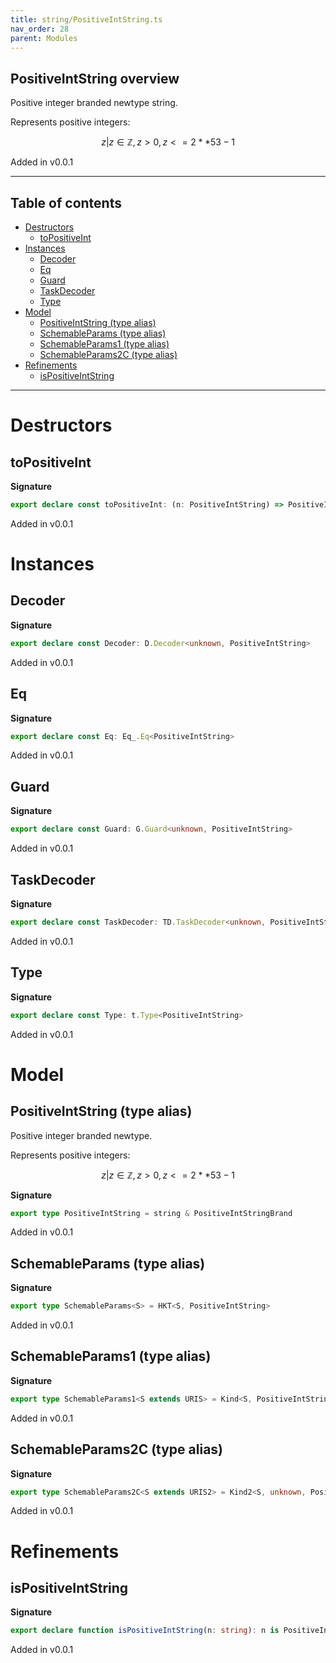 ```yaml
---
title: string/PositiveIntString.ts
nav_order: 28
parent: Modules
---
```


## PositiveIntString overview

Positive integer branded newtype string.

Represents positive integers:

```math
 { z | z ∈ ℤ, z > 0, z <= 2 ** 53 - 1 }
```

Added in v0.0.1

---

<h2 class="text-delta">Table of contents</h2>

- [Destructors](#destructors)
  - [toPositiveInt](#topositiveint)
- [Instances](#instances)
  - [Decoder](#decoder)
  - [Eq](#eq)
  - [Guard](#guard)
  - [TaskDecoder](#taskdecoder)
  - [Type](#type)
- [Model](#model)
  - [PositiveIntString (type alias)](#positiveintstring-type-alias)
  - [SchemableParams (type alias)](#schemableparams-type-alias)
  - [SchemableParams1 (type alias)](#schemableparams1-type-alias)
  - [SchemableParams2C (type alias)](#schemableparams2c-type-alias)
- [Refinements](#refinements)
  - [isPositiveIntString](#ispositiveintstring)

---

# Destructors

## toPositiveInt

**Signature**

```ts
export declare const toPositiveInt: (n: PositiveIntString) => PositiveInt
```

Added in v0.0.1

# Instances

## Decoder

**Signature**

```ts
export declare const Decoder: D.Decoder<unknown, PositiveIntString>
```

Added in v0.0.1

## Eq

**Signature**

```ts
export declare const Eq: Eq_.Eq<PositiveIntString>
```

Added in v0.0.1

## Guard

**Signature**

```ts
export declare const Guard: G.Guard<unknown, PositiveIntString>
```

Added in v0.0.1

## TaskDecoder

**Signature**

```ts
export declare const TaskDecoder: TD.TaskDecoder<unknown, PositiveIntString>
```

Added in v0.0.1

## Type

**Signature**

```ts
export declare const Type: t.Type<PositiveIntString>
```

Added in v0.0.1

# Model

## PositiveIntString (type alias)

Positive integer branded newtype.

Represents positive integers:

```math
 { z | z ∈ ℤ, z > 0, z <= 2 ** 53 - 1 }
```

**Signature**

```ts
export type PositiveIntString = string & PositiveIntStringBrand
```

Added in v0.0.1

## SchemableParams (type alias)

**Signature**

```ts
export type SchemableParams<S> = HKT<S, PositiveIntString>
```

Added in v0.0.1

## SchemableParams1 (type alias)

**Signature**

```ts
export type SchemableParams1<S extends URIS> = Kind<S, PositiveIntString>
```

Added in v0.0.1

## SchemableParams2C (type alias)

**Signature**

```ts
export type SchemableParams2C<S extends URIS2> = Kind2<S, unknown, PositiveIntString>
```

Added in v0.0.1

# Refinements

## isPositiveIntString

**Signature**

```ts
export declare function isPositiveIntString(n: string): n is PositiveIntString
```

Added in v0.0.1
